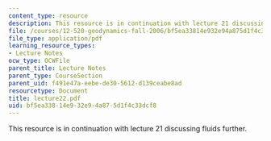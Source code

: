 ```yaml
---
content_type: resource
description: This resource is in continuation with lecture 21 discussing fluids further.
file: /courses/12-520-geodynamics-fall-2006/bf5ea33814e932e94a875d1f4c33dcf8_lecture22.pdf
file_type: application/pdf
learning_resource_types:
- Lecture Notes
ocw_type: OCWFile
parent_title: Lecture Notes
parent_type: CourseSection
parent_uid: f491e47a-eebe-de30-5612-d139ceabe8ad
resourcetype: Document
title: lecture22.pdf
uid: bf5ea338-14e9-32e9-4a87-5d1f4c33dcf8
---
```

This resource is in continuation with lecture 21 discussing fluids further.


